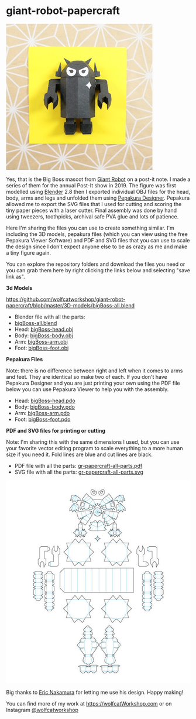 # giant-robot-papercraft

![big boss](/images/giantRobot-papercraft.jpg)


Yes, that is the Big Boss mascot from [Giant Robot](https://www.giantrobot.com/) on a post-it note. I made 
a series of them for the annual Post-It show in 2019. The figure was first modelled using [Blender](https://www.blender.org/) 2.8 
then I exported individual OBJ files for the head, body, arms and legs and unfolded them using [Pepakura Designer](https://tamasoft.co.jp/pepakura-en/). Pepakura allowed me to export the SVG files that I used for cutting and scoring the tiny
paper pieces with a laser cutter. Final assembly was done by hand using tweezers, toothpicks, archival safe PVA glue and lots
of patience. 

Here I'm sharing the files you can use to create something similar. I'm including the 3D models, pepakura files (which you can view using the free Pepakura Viewer Software) and PDF and SVG files that you can use to scale the design since I don't expect anyone else to be as crazy as me and make a tiny figure again. 

You can explore the repository folders and download the files you need or you can grab them here by right clicking the links below and selecting "save link as".

**3d Models**

https://github.com/wolfcatworkshop/giant-robot-papercraft/blob/master/3D-models/bigBoss-all.blend

* Blender file with all the parts:
* [bigBoss-all.blend](https://github.com/wolfcatworkshop/giant-robot-papercraft/blob/master/3D-models/bigBoss-all.blend)
* Head: [bigBoss-head.obj](https://github.com/wolfcatworkshop/giant-robot-papercraft/blob/master/3D-models/bigBoss-head.obj)
* Body: [bigBoss-body.obj](https://github.com/wolfcatworkshop/giant-robot-papercraft/blob/master/3D-models/bigBoss-body.obj)
* Arm: [bigBoss-arm.obj](https://github.com/wolfcatworkshop/giant-robot-papercraft/blob/master/3D-models/bigBoss-arm.obj)
* Foot: [bigBoss-foot.obj](https://github.com/wolfcatworkshop/giant-robot-papercraft/blob/master/3D-models/bigBoss-foot.obj)


**Pepakura Files**

Note: there is no difference between right and left when it comes to arms and feet. They are identical so make two of each. If you don't have Pepakura Designer and you are just printing your own using the PDF file below you can use Pepakura Viewer to help you with the assembly. 

* Head: [bigBoss-head.pdo](https://github.com/wolfcatworkshop/giant-robot-papercraft/blob/master/pepakura-files/bigBoss-head.pdo)
* Body: [bigBoss-body.pdo](https://github.com/wolfcatworkshop/giant-robot-papercraft/blob/master/pepakura-files/bigBoss-body.pdo)
* Arm: [bigBoss-arm.pdo](https://github.com/wolfcatworkshop/giant-robot-papercraft/blob/master/pepakura-files/bigBoss-arm.pdo)
* Foot: [bigBoss-foot.pdo](https://github.com/wolfcatworkshop/giant-robot-papercraft/blob/master/pepakura-files/bigBoss-foot.pdo)


**PDF and SVG files for printing or cutting**

Note: I'm sharing this with the same dimensions I used, but you can use your favorite vector editing program to scale everything to a more human size if you need it. Fold lines are blue and cut lines are black. 

* PDF file with all the parts: [gr-papercraft-all-parts.pdf](https://github.com/wolfcatworkshop/giant-robot-papercraft/blob/master/vector-files/gr-papercraft-all-parts.pdf)
* SVG file with all the parts: [gr-papercraft-all-parts.svg](https://github.com/wolfcatworkshop/giant-robot-papercraft/blob/master/vector-files/gr-papercraft-all-parts.svg)



![papercraft all parts](/images/bigBoss-papercraft-all-parts.jpg)


Big thanks to [Eric Nakamura](https://www.instagram.com/giantrobot/) for letting me use his design.
Happy making!

You can find more of my work at https://wolfcatWorkshop.com or on Instagram [@wolfcatworkshop](https://www.instagram.com/wolfcatworkshop/)
